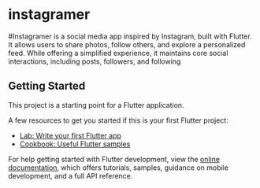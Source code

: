 # instagramer

#Instagramer is a social media app inspired by Instagram, built with Flutter. It allows users to share photos, follow others, and explore a personalized feed. While offering a simplified experience, it maintains core social interactions, including posts, followers, and following

## Getting Started

This project is a starting point for a Flutter application.

A few resources to get you started if this is your first Flutter project:

- [Lab: Write your first Flutter app](https://docs.flutter.dev/get-started/codelab)
- [Cookbook: Useful Flutter samples](https://docs.flutter.dev/cookbook)

For help getting started with Flutter development, view the
[online documentation](https://docs.flutter.dev/), which offers tutorials,
samples, guidance on mobile development, and a full API reference.
